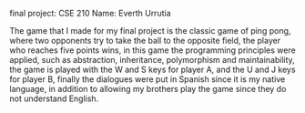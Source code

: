 final project: CSE 210
Name: Everth Urrutia

The game that I made for my final project is the classic game of ping pong, where two opponents try to take the ball to the opposite field, the player who reaches five points wins, in this game the programming principles were applied, such as abstraction, inheritance, polymorphism and maintainability, the game is played with the W and S keys for player A, and the U and J keys for player B, finally the dialogues were put in Spanish since it is my native language, in addition to allowing my brothers play the game since they do not understand English.

